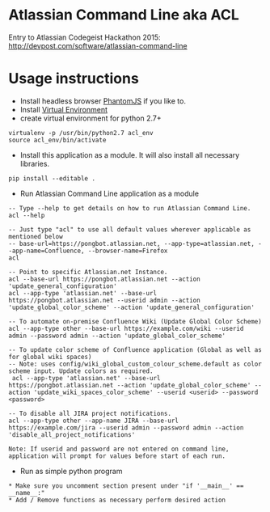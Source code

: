 # Atlassian Command Line aka ACL
Entry to Atlassian Codegeist Hackathon 2015: http://devpost.com/software/atlassian-command-line

# Usage instructions
* Install headless browser [PhantomJS](http://phantomjs.org/download.html) if you like to.
* Install [Virtual Environment](http://docs.python-guide.org/en/latest/dev/virtualenvs/)
* create virtual environment for python 2.7+
```
virtualenv -p /usr/bin/python2.7 acl_env
source acl_env/bin/activate
```
* Install this application as a module. It will also install all necessary libraries.
```
pip install --editable .
```
* Run Atlassian Command Line application as a module
```
-- Type --help to get details on how to run Atlassian Command Line.
acl --help

-- Just type "acl" to use all default values wherever applicable as mentioned below
-- base-url=https://pongbot.atlassian.net, --app-type=atlassian.net, --app-name=Confluence, --browser-name=Firefox
acl

-- Point to specific Atlassian.net Instance.
acl --base-url https://pongbot.atlassian.net --action 'update_general_configuration'
acl --app-type 'atlassian.net' --base-url https://pongbot.atlassian.net --userid admin --action 'update_global_color_scheme' --action 'update_general_configuration'

-- To automate on-premise Confluence Wiki (Update Global Color Scheme)
acl --app-type other --base-url https://example.com/wiki --userid admin --password admin --action 'update_global_color_scheme'

-- To update color scheme of Confluence application (Global as well as for global wiki spaces)
-- Note: uses config/wiki_global_custom_colour_scheme.default as color scheme input. Update colors as required.
 acl --app-type 'atlassian.net' --base-url https://pongbot.atlassian.net --action 'update_global_color_scheme' --action 'update_wiki_spaces_color_scheme' --userid <userid> --password <password>
 
-- To disable all JIRA project notifications.
acl --app-type other --app-name JIRA --base-url https://example.com/jira --userid admin --password admin --action 'disable_all_project_notifications'

Note: If userid and password are not entered on command line, application will prompt for values before start of each run.
```
* Run as simple python program
```
* Make sure you uncomment section present under "if '__main__' == __name__:"
* Add / Remove functions as necessary perform desired action
```